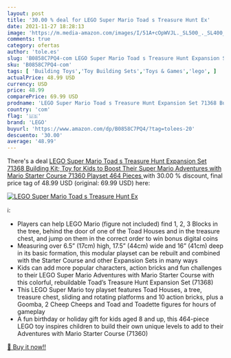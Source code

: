 ```yaml
---
layout: post
title: '30.00 % deal for LEGO Super Mario Toad s Treasure Hunt Ex'
date: 2021-11-27 18:28:13
image: 'https://m.media-amazon.com/images/I/51A+cOpWVJL._SL500_._SL400_.jpg'
comments: true
category: ofertas
author: 'tole.es'
slug: 'B0858C7PQ4-com LEGO Super Mario Toad s Treasure Hunt Expansion Set 71368...'
sku: 'B0858C7PQ4-com'
tags: [ 'Building Toys','Toy Building Sets','Toys & Games','lego', ]
actualPrice: 48.99 USD
currency: USD
price: 48.99
comparePrice: 69.99 USD
prodname: 'LEGO Super Mario Toad s Treasure Hunt Expansion Set 71368 Building Kit; Toy for Kids to Boost Their Super Mario Adventures with Mario Starter Course  71360  Playset  464 Pieces '
country: 'com'
flag: '🇺🇸'
brand: 'LEGO'
buyurl: 'https://www.amazon.com/dp/B0858C7PQ4/?tag=tolees-20'
descuento: '30.00'
average: '48.99'
---
```


There's a deal [LEGO Super Mario Toad s Treasure Hunt Expansion Set 71368 Building Kit; Toy for Kids to Boost Their Super Mario Adventures with Mario Starter Course  71360  Playset  464 Pieces ](https://www.amazon.com/dp/B0858C7PQ4/?tag=tolees-20)  with  30.00 % discount, final price tag of  48.99 USD (original: 69.99 USD) here:

[![LEGO Super Mario Toad s Treasure Hunt Ex](https://m.media-amazon.com/images/I/51A+cOpWVJL._SL500_._SL400_.jpg)](https://www.amazon.com/dp/B0858C7PQ4/?tag=tolees-20)

ℹ️:

- Players can help LEGO Mario (figure not included) find 1, 2, 3 Blocks in the tree, behind the door of one of the Toad Houses and in the treasure chest, and jump on them in the correct order to win bonus digital coins
- Measuring over 6.5” (17cm) high, 17.5” (44cm) wide and 16” (41cm) deep in its basic formation, this modular playset can be rebuilt and combined with the Starter Course and other Expansion Sets in many ways
- Kids can add more popular characters, action bricks and fun challenges to their LEGO Super Mario Adventures with Mario Starter Course with this colorful, rebuildable Toad’s Treasure Hunt Expansion Set (71368)
- This LEGO Super Mario toy playset features Toad Houses, a tree, treasure chest, sliding and rotating platforms and 10 action bricks, plus a Goomba, 2 Cheep Cheeps and Toad and Toadette figures for hours of gameplay
- A fun birthday or holiday gift for kids aged 8 and up, this 464-piece LEGO toy inspires children to build their own unique levels to add to their Adventures with Mario Starter Course (71360)

[🛒 Buy it now!!](https://www.amazon.com/dp/B0858C7PQ4/?tag=tolees-20)
